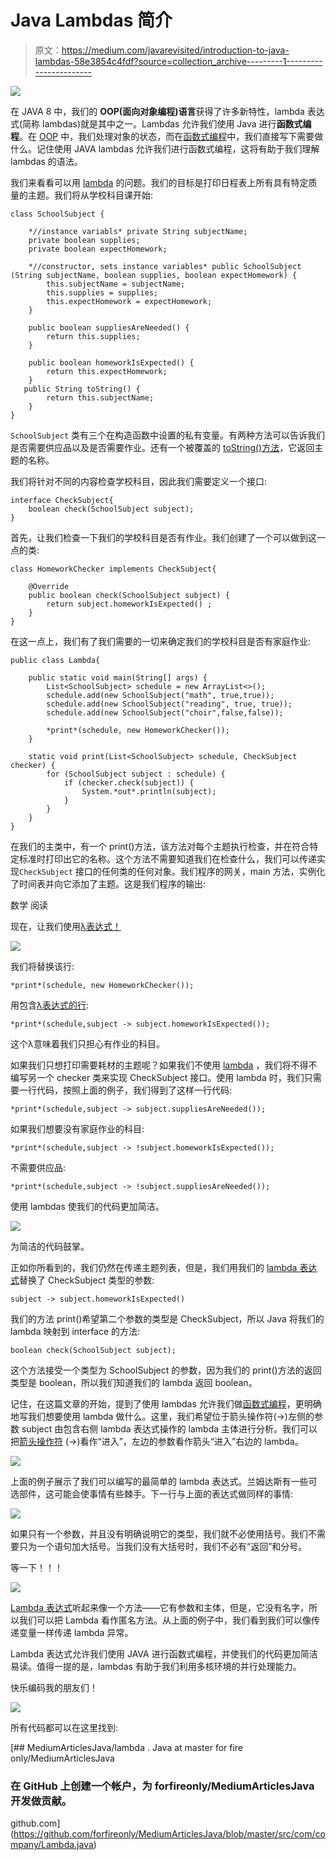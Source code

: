 # Java Lambdas 简介

> 原文：<https://medium.com/javarevisited/introduction-to-java-lambdas-58e3854c4fdf?source=collection_archive---------1----------------------->

![](img/6023bc34602837eeed9e265155829cfb.png)

在 JAVA 8 中，我们的 **OOP(面向对象编程)语言**获得了许多新特性，lambda 表达式(简称 lambdas)就是其中之一。Lambdas 允许我们使用 Java 进行**函数式编程**。在 [OOP](/javarevisited/6-best-object-oriented-programming-books-and-courses-for-beginners-d46235cbda49) 中，我们处理对象的状态，而在[函数式编程](/javarevisited/5-best-java-functional-programming-books-for-beginners-and-experienced-programmers-4daecd159756)中，我们直接写下需要做什么。记住使用 JAVA lambdas 允许我们进行函数式编程，这将有助于我们理解 lambdas 的语法。

我们来看看可以用 [lambda](/javarevisited/7-best-java-tutorials-and-books-to-learn-lambda-expression-and-stream-api-and-other-features-3083e6038e14?source=---------14------------------) 的问题。我们的目标是打印日程表上所有具有特定质量的主题。我们将从学校科目课开始:

```
class SchoolSubject {

    *//instance variabls* private String subjectName;
    private boolean supplies;
    private boolean expectHomework;

    *//constructor, sets instance variables* public SchoolSubject (String subjectName, boolean supplies, boolean expectHomework) {
        this.subjectName = subjectName;
        this.supplies = supplies;
        this.expectHomework = expectHomework;
    }

    public boolean suppliesAreNeeded() {
        return this.supplies;
    }

    public boolean homeworkIsExpected() {
        return this.expectHomework;
    }
   public String toString() {
        return this.subjectName;
    }
}
```

`SchoolSubject` 类有三个在构造函数中设置的私有变量。有两种方法可以告诉我们是否需要供应品以及是否需要作业。还有一个被覆盖的 [toString()方法](https://javarevisited.blogspot.com/2012/12/3-example-to-print-array-values-in-java.html)，它返回主题的名称。

我们将针对不同的内容检查学校科目，因此我们需要定义一个接口:

```
interface CheckSubject{
    boolean check(SchoolSubject subject);
}
```

首先，让我们检查一下我们的学校科目是否有作业。我们创建了一个可以做到这一点的类:

```
class HomeworkChecker implements CheckSubject{

    @Override
    public boolean check(SchoolSubject subject) {
        return subject.homeworkIsExpected() ;
    }
}
```

在这一点上，我们有了我们需要的一切来确定我们的学校科目是否有家庭作业:

```
public class Lambda{

    public static void main(String[] args) {
        List<SchoolSubject> schedule = new ArrayList<>();
        schedule.add(new SchoolSubject("math", true,true));
        schedule.add(new SchoolSubject("reading", true, true));
        schedule.add(new SchoolSubject("choir",false,false));

        *print*(schedule, new HomeworkChecker());
    }

    static void print(List<SchoolSubject> schedule, CheckSubject checker) {
        for (SchoolSubject subject : schedule) {
            if (checker.check(subject)) {
                System.*out*.println(subject);
            }
        }
    }
}
```

在我们的主类中，有一个 print()方法，该方法对每个主题执行检查，并在符合特定标准时打印出它的名称。这个方法不需要知道我们在检查什么，我们可以传递实现`CheckSubject` 接口的任何类的任何对象。我们程序的网关，main 方法，实例化了时间表并向它添加了主题。这是我们程序的输出:

数学
阅读

现在，让我们使用[λ表达式！](https://javarevisited.blogspot.com/2018/08/top-5-java-8-courses-to-learn-online.html)

![](img/68f99b318cd3cdfd9386cdfe8afd2903.png)

我们将替换该行:

```
*print*(schedule, new HomeworkChecker());
```

用包含[λ表达式的行](https://javarevisited.blogspot.com/2014/02/10-example-of-lambda-expressions-in-java8.html#axzz6ieZZarMY):

```
*print*(schedule,subject -> subject.homeworkIsExpected());
```

这个λ意味着我们只担心有作业的科目。

如果我们只想打印需要耗材的主题呢？如果我们不使用 [lambda](https://www.java67.com/2014/11/java-8-comparator-example-using-lambda-expression.html) ，我们将不得不编写另一个 checker 类来实现 CheckSubject 接口。使用 lambda 时，我们只需要一行代码，按照上面的例子，我们得到了这样一行代码:

```
*print*(schedule,subject -> subject.suppliesAreNeeded());
```

如果我们想要没有家庭作业的科目:

```
*print*(schedule,subject -> !subject.homeworkIsExpected());
```

不需要供应品:

```
*print*(schedule,subject -> !subject.suppliesAreNeeded());
```

使用 lambdas 使我们的代码更加简洁。

![](img/d2bc8e0494f0c5b534e95d652dbf88b7.png)

为简洁的代码鼓掌。

正如你所看到的，我们仍然在传递主题列表，但是，我们用我们的 [lambda 表达式](https://javarevisited.blogspot.com/2021/05/java-8-stream-lambda-expression-d.html)替换了 CheckSubject 类型的参数:

```
subject -> subject.homeworkIsExpected()
```

我们的方法 print()希望第二个参数的类型是 CheckSubject，所以 Java 将我们的 lambda 映射到 interface 的方法:

```
boolean check(SchoolSubject subject);
```

这个方法接受一个类型为 SchoolSubject 的参数，因为我们的 print()方法的返回类型是 boolean，所以我们知道我们的 lambda 返回 boolean。

记住，在这篇文章的开始，提到了使用 lambdas 允许我们做[函数式编程](/javarevisited/6-best-online-courses-to-learn-functional-programming-in-java-for-beginners-1dab627b63ca)，更明确地写我们想要使用 lambda 做什么。这里，我们希望位于箭头操作符(→)左侧的参数 subject 由包含右侧 lambda 表达式操作的 lambda 主体进行分析。我们可以把[箭头操作符](http://www.java67.com/2018/06/what-is-double-colon-operator-in-java-8.html#ixzz5IY8AZCCt) (→)看作“进入”，左边的参数看作箭头“进入”右边的 lambda。

[![](img/06a41729d85d77e6eaaedd4c3432f30e.png)](https://www.java67.com/2020/03/how-to-write-clean-code-using-java-8.html)

上面的例子展示了我们可以编写的最简单的 lambda 表达式。兰姆达斯有一些可选部件，这可能会使事情有些棘手。下一行与上面的表达式做同样的事情:

![](img/32ba3a8ee70bb4f96d32612d2cea5310.png)

如果只有一个参数，并且没有明确说明它的类型，我们就不必使用括号。我们不需要只为一个语句加大括号。当我们没有大括号时，我们不必有“返回”和分号。

等一下！！！

![](img/130ad62ae08c5b0cf2cf99ba6ab34d6e.png)

[Lambda 表达式](http://www.java67.com/2017/06/10-points-about-lambda-expressions-in-java-8.html)听起来像一个方法——它有参数和主体，但是，它没有名字，所以我们可以把 Lambda 看作匿名方法。从上面的例子中，我们看到我们可以像传递变量一样传递 lambda 异常。

Lambda 表达式允许我们使用 JAVA 进行函数式编程，并使我们的代码更加简洁易读。值得一提的是，lambdas 有助于我们利用多核环境的并行处理能力。

快乐编码我的朋友们！

![](img/bf5b92564f551b92dbafb51ea8a89920.png)

所有代码都可以在这里找到:

[](https://github.com/forfireonly/MediumArticlesJava/blob/master/src/com/company/Lambda.java) [## MediumArticlesJava/lambda . Java at master for fire only/MediumArticlesJava

### 在 GitHub 上创建一个帐户，为 forfireonly/MediumArticlesJava 开发做贡献。

github.com](https://github.com/forfireonly/MediumArticlesJava/blob/master/src/com/company/Lambda.java)